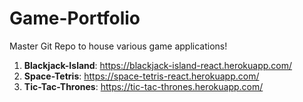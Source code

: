 # Game-Portfolio

Master Git Repo to house various game applications!

1. **Blackjack-Island**: https://blackjack-island-react.herokuapp.com/
2. **Space-Tetris**: https://space-tetris-react.herokuapp.com/
3. **Tic-Tac-Thrones**: https://tic-tac-thrones.herokuapp.com/

